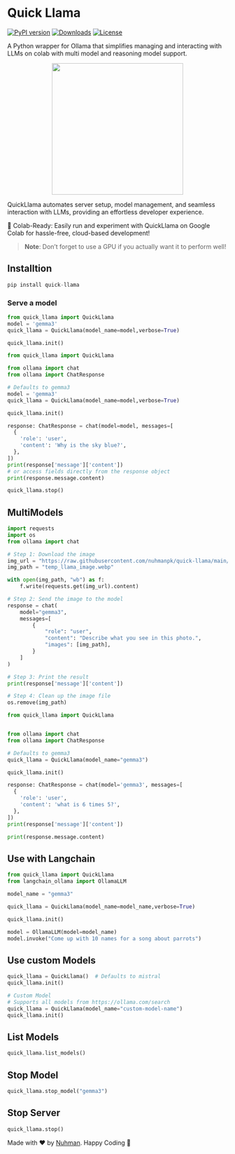 # Quick Llama

[![PyPI version](https://badge.fury.io/py/quick-llama.svg?icon=si%3Apython)](https://badge.fury.io/py/quick-llama)
[![Downloads](https://pepy.tech/badge/quick-llama)](https://pepy.tech/project/quick-llama)
[![License](https://img.shields.io/badge/license-MIT-blue.svg)](https://opensource.org/licenses/MIT)

A Python wrapper for Ollama that simplifies managing and interacting with LLMs on colab with multi model and reasoning model support.

<p align="center">
  <img src="https://raw.githubusercontent.com/nuhmanpk/quick-llama/main/images/llama-image.webp" width="300" height="300" />
</p>

QuickLlama automates server setup, model management, and seamless interaction with LLMs, providing an effortless developer experience.

🚀 Colab-Ready: Easily run and experiment with QuickLlama on Google Colab for hassle-free, cloud-based development!

> **Note**: Don’t forget to use a GPU if you actually want it to perform well!

## Installtion

```py
pip install quick-llama
```

### Serve a model
```py
from quick_llama import QuickLlama
model = 'gemma3'
quick_llama = QuickLlama(model_name=model,verbose=True)

quick_llama.init()
```

```py
from quick_llama import QuickLlama

from ollama import chat
from ollama import ChatResponse

# Defaults to gemma3
model = 'gemma3'
quick_llama = QuickLlama(model_name=model,verbose=True)

quick_llama.init()

response: ChatResponse = chat(model=model, messages=[
  {
    'role': 'user',
    'content': 'Why is the sky blue?',
  },
])
print(response['message']['content'])
# or access fields directly from the response object
print(response.message.content)

quick_llama.stop()

```

## MultiModels
```py
import requests
import os
from ollama import chat

# Step 1: Download the image
img_url = "https://raw.githubusercontent.com/nuhmanpk/quick-llama/main/images/llama-image.webp" # quick llama cover photo
img_path = "temp_llama_image.webp"

with open(img_path, "wb") as f:
    f.write(requests.get(img_url).content)

# Step 2: Send the image to the model
response = chat(
    model="gemma3",
    messages=[
        {
            "role": "user",
            "content": "Describe what you see in this photo.",
            "images": [img_path],
        }
    ]
)

# Step 3: Print the result
print(response['message']['content'])

# Step 4: Clean up the image file
os.remove(img_path)

```


```py
from quick_llama import QuickLlama


from ollama import chat
from ollama import ChatResponse

# Defaults to gemma3
quick_llama = QuickLlama(model_name="gemma3")

quick_llama.init()

response: ChatResponse = chat(model='gemma3', messages=[
  {
    'role': 'user',
    'content': 'what is 6 times 5?',
  },
])
print(response['message']['content'])

print(response.message.content)
```

## Use with Langchain 

```py
from quick_llama import QuickLlama
from langchain_ollama import OllamaLLM

model_name = "gemma3"

quick_llama = QuickLlama(model_name=model_name,verbose=True)

quick_llama.init()

model = OllamaLLM(model=model_name)
model.invoke("Come up with 10 names for a song about parrots")
```

## Use custom Models

```py
quick_llama = QuickLlama()  # Defaults to mistral
quick_llama.init()

# Custom Model
# Supports all models from https://ollama.com/search
quick_llama = QuickLlama(model_name="custom-model-name")
quick_llama.init()
```
## List Models

```py
quick_llama.list_models()
```

## Stop Model
```py
quick_llama.stop_model("gemma3")
```
## Stop Server

```py
quick_llama.stop()
```


Made with ❤️ by [Nuhman](https://github.com/nuhmanpk). Happy Coding 🚀
